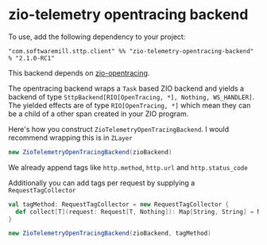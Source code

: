 # zio-telemetry opentracing backend 

To use, add the following dependency to your project:

```
"com.softwaremill.sttp.client" %% "zio-telemetry-opentracing-backend" % "2.1.0-RC1"
```

This backend depends on [zio-opentracing](https://github.com/zio/zio-telemetry).

The opentracing backend wraps a `Task` based ZIO backend and yields a backend of type `SttpBackend[RIO[OpenTracing, *], Nothing, WS_HANDLER]`. The yielded effects are of type `RIO[OpenTracing, *]` which mean they can be a child of a other span created in your ZIO program.

Here's how you construct `ZioTelemetryOpenTracingBackend`. I would recommend wrapping this is in `ZLayer`

```scala
new ZioTelemetryOpenTracingBackend(zioBackend)
```

We already append tags like `http.method`, `http.url` and `http.status_code`

Additionally you can add tags per request by supplying a `RequestTagCollector`

```scala
val tagMethod: RequestTagCollector = new RequestTagCollector {
  def collect[T](request: Request[T, Nothing]): Map[String, String] = Map("method" -> request.method.method)
}

new ZioTelemetryOpenTracingBackend(zioBackend, tagMethod)
```


